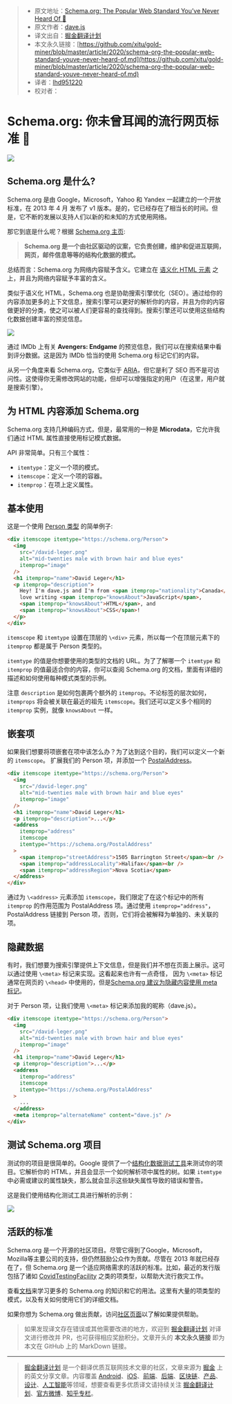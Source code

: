 > - 原文地址：[Schema.org: The Popular Web Standard You’ve Never Heard Of 🤫](https://levelup.gitconnected.com/schema-org-the-popular-web-standard-youve-never-heard-of-d9b7ff28a22d)
> - 原文作者：[dave.js](https://medium.com/@_davejs)
> - 译文出自：[掘金翻译计划](https://github.com/xitu/gold-miner)
> - 本文永久链接：[https://github.com/xitu/gold-miner/blob/master/article/2020/schema-org-the-popular-web-standard-youve-never-heard-of.md](https://github.com/xitu/gold-miner/blob/master/article/2020/schema-org-the-popular-web-standard-youve-never-heard-of.md)
> - 译者：[lhd951220](https://github.com/lhd951220)
> - 校对者：

# Schema.org: 你未曾耳闻的流行网页标准 🤫

![](https://cdn-images-1.medium.com/max/5868/1*zjJka96wmgZpOMTw5CnCIg.png)

## Schema.org 是什么?

Schema.org 是由 Google，Microsoft，Yahoo 和 Yandex 一起建立的一个开放标准，在 2013 年 4 月 发布了 v1 版本。是的，它已经存在了相当长的时间。但是，它不断的发展以支持人们以新的和未知的方式使用网络。

那它到底是什么呢？根据 [Schema.org 主页](https://schema.org/):

> **Schema.org 是一个由社区驱动的议案，它负责创建，维护和促进互联网，网页，邮件信息等等的结构化数据的模式。**

总结而言：Schema.org 为网络内容赋予含义。它建立在 [语义化 HTML 元素](https://developer.mozilla.org/en-US/docs/Glossary/Semantics#Semantics_in_HTML) 之上，并且为网络内容赋予丰富的含义。

类似于语义化 HTML，Schema.org 也是协助搜索引擎优化（SEO）。通过给你的内容添加更多的上下文信息，搜索引擎可以更好的解析你的内容，并且为你的内容做更好的分类，使之可以被人们更容易的查找得到。搜索引擎还可以使用这些结构化数据创建丰富的预览信息。

![](https://cdn-images-1.medium.com/max/2000/0*WuvNN7OKDhL59cPN.png)

通过 IMDb 上有关 **Avengers: Endgame** 的预览信息，我们可以在搜索结果中看到评分数据。这是因为 IMDb 恰当的使用 Schema.org 标记它们的内容。

从另一个角度来看 Schema.org，它类似于 [ARIA](https://developer.mozilla.org/en-US/docs/Web/Accessibility/ARIA)，但它是利了 SEO 而不是可访问性。这使得你无需修改网站的功能，但却可以增强指定的用户（在这里，用户就是搜索引擎）。

## 为 HTML 内容添加 Schema.org

Schema.org 支持几种编码方式，但是，最常用的一种是 **Microdata**，它允许我们通过 HTML 属性直接使用标记模式数据。

API 非常简单。只有三个属性：

- `itemtype`：定义一个项的模式。
- `itemscope`：定义一个项的容器。
- `itemprop`：在项上定义属性。

## 基本使用

这是一个使用 [Person 类型](https://schema.org/Person) 的简单例子:

```html
<div itemscope itemtype="https://schema.org/Person">
  <img
    src="/david-leger.png"
    alt="mid-twenties male with brown hair and blue eyes"
    itemprop="image"
  />
  <h1 itemprop="name">David Leger</h1>
  <p itemprop="description">
    Hey! I'm dave.js and I'm from <span itemprop="nationality">Canada</span>. I
    love writing <span itemprop="knowsAbout">JavaScript</span>,
    <span itemprop="knowsAbout">HTML</span>, and
    <span itemprop="knowsAbout">CSS</span>!
  </p>
</div>
```

`itemscope` 和 `itemtype` 设置在顶层的 `\<div>` 元素，所以每一个在顶层元素下的 `itemprop` 都是属于 Person 类型的。

`itemtype` 的值是你想要使用的类型的文档的 URL。为了了解哪一个 `itemtype` 和 `itemprop` 的值最适合你的内容，你可以查阅 Schema.org 的文档，里面有详细的描述和如何使用每种模式类型的示例。

注意 `description` 是如何包裹两个额外的 `itemprop`。不论标签的层次如何，`itemprops` 将会被关联在最近的祖先 `itemscope`。我们还可以定义多个相同的 `itemprop` 实例，就像 `knowsAbout` 一样。

## 嵌套项

如果我们想要将项嵌套在项中该怎么办？为了达到这个目的，我们可以定义一个新的 `itemscope`。 扩展我们的 Person 项，并添加一个 [PostalAddress](https://schema.org/PostalAddress)。

```html
<div itemscope itemtype="https://schema.org/Person">
  <img
    src="/david-leger.png"
    alt="mid-twenties male with brown hair and blue eyes"
    itemprop="image"
  />
  <h1 itemprop="name">David Leger</h1>
  <p itemprop="description">...</p>
  <address
    itemprop="address"
    itemscope
    itemtype="https://schema.org/PostalAddress"
  >
    <span itemprop="streetAddress">1505 Barrington Street</span><br />
    <span itemprop="addressLocality">Halifax</span><br />
    <span itemprop="addressRegion">Nova Scotia</span>
  </address>
</div>
```

通过为 `\<address>` 元素添加 `itemscope`，我们限定了在这个标记中的所有 `itemprop` 的作用范围为 PostalAddress 项。通过使用 `itemprop="address"`，PostalAddress 链接到 Person 项，否则，它们将会被解释为单独的、未关联的项。

## 隐藏数据

有时，我们想要为搜索引擎提供上下文信息，但是我们并不想在页面上展示。这可以通过使用 `\<meta>` 标记来实现。这看起来也许有一点奇怪， 因为 `\<meta>` 标记通常在网页的 `\<head>` 中使用的，但是[Schema.org 建议为隐藏内容使用 meta 标记](https://schema.org/docs/gs.html#advanced_missing)。

对于 Person 项，让我们使用 `\<meta>` 标记来添加我的昵称（dave.js）。 

```html
<div itemscope itemtype="https://schema.org/Person">
  <img
    src="/david-leger.png"
    alt="mid-twenties male with brown hair and blue eyes"
    itemprop="image"
  />
  <h1 itemprop="name">David Leger</h1>
  <p itemprop="description">...</p>
  <address
    itemprop="address"
    itemscope
    itemtype="https://schema.org/PostalAddress"
  >
    ...
  </address>
  <meta itemprop="alternateName" content="dave.js" />
</div>
```

## 测试 Schema.org 项目

测试你的项目是很简单的。Google 提供了一个[结构化数据测试工具](https://search.google.com/structured-data/testing-tool)来测试你的项目。它解析你的 HTML，并且会显示一个如何解析项中属性的树。如果 `itemtype` 中必需或建议的属性缺失，那么就会显示这些缺失属性导致的错误和警告。

这是我们使用结构化测试工具进行解析的示例：

![](https://cdn-images-1.medium.com/max/2000/0*aXWVolaitY_AbKtL.png)

## 活跃的标准

Schema.org 是一个开源的社区项目。尽管它得到了Google，Microsoft，Mozilla等主要公司的支持，但仍然鼓励公众作为贡献。尽管在 2013 年就已经存在了，但 Schema.org 是一个适应网络需求的活跃的标准。比如，最近的发行版包括了诸如 [CovidTestingFacility](https://schema.org/CovidTestingFacility) 之类的项类型，以帮助大流行救灾工作。

查看[文档](https://schema.org/docs/documents.html)来学习更多的 Schema.org 的知识和它的用法。这里有大量的项类型的模式，以及有关如何使用它们的详细文档。

如果你想为 Schema.org 做出贡献，访问[社区页面](https://www.w3.org/community/schemaorg/)以了解如果提供帮助。

> 如果发现译文存在错误或其他需要改进的地方，欢迎到 [掘金翻译计划](https://github.com/xitu/gold-miner) 对译文进行修改并 PR，也可获得相应奖励积分。文章开头的 **本文永久链接** 即为本文在 GitHub 上的 MarkDown 链接。

------

> [掘金翻译计划](https://github.com/xitu/gold-miner) 是一个翻译优质互联网技术文章的社区，文章来源为 [掘金](https://juejin.im) 上的英文分享文章。内容覆盖 [Android](https://github.com/xitu/gold-miner#android)、[iOS](https://github.com/xitu/gold-miner#ios)、[前端](https://github.com/xitu/gold-miner#前端)、[后端](https://github.com/xitu/gold-miner#后端)、[区块链](https://github.com/xitu/gold-miner#区块链)、[产品](https://github.com/xitu/gold-miner#产品)、[设计](https://github.com/xitu/gold-miner#设计)、[人工智能](https://github.com/xitu/gold-miner#人工智能)等领域，想要查看更多优质译文请持续关注 [掘金翻译计划](https://github.com/xitu/gold-miner)、[官方微博](http://weibo.com/juejinfanyi)、[知乎专栏](https://zhuanlan.zhihu.com/juejinfanyi)。
